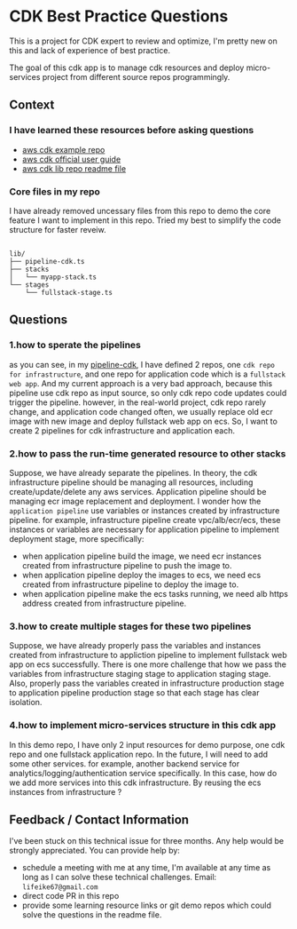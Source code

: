 # CDK Best Practice Questions

This is a project for CDK expert to review and optimize, I'm pretty new on this and lack of experience of best practice.

The goal of this cdk app is to manage cdk resources and deploy micro-services project from different source repos programmingly.

## Context

### I have learned these resources before asking questions

* <a href="https://github.com/aws-samples/aws-cdk-examples" target="_blank" >aws cdk example repo</a>
* <a href="https://docs.aws.amazon.com/cdk/v2/guide/home.html" target="_blank" >aws cdk official user guide</a>
* <a href="https://github.com/aws/aws-cdk/blob/main/packages/aws-cdk-lib/pipelines/README.md" target="_blank" >aws cdk lib repo readme file</a>


### Core files in my repo

I have already removed uncessary files from this repo to demo the core feature I want to implement in this repo. Tried my best to simplify the code structure for faster reveiw.

```

lib/                                                                                                       
├── pipeline-cdk.ts                                                                                        
├── stacks                                                                                                 
│   └── myapp-stack.ts                                                                                     
└── stages                                                                                                 
    └── fullstack-stage.ts                                                                                 

```


## Questions

### 1.how to sperate the pipelines


as you can see, in my [pipeline-cdk](./lib/pipeline-cdk.ts), I have defined 2 repos, one `cdk repo for infrastructure`, and one repo for application code which is a `fullstack web app`. And my current approach is a very bad approach, because this pipeline use cdk repo as input source, so only cdk repo code updates could trigger the pipeline. however, in the real-world project, cdk repo rarely change, and application code changed often, we usually replace old ecr image with new image and deploy fullstack web app on ecs. So, I want to create 2 pipelines for cdk infrastructure and application each.


### 2.how to pass the run-time generated resource to other stacks

Suppose, we have already separate the pipelines. In theory, the cdk infrastructure pipeline should be managing all resources, including create/update/delete any aws services. Application pipeline should be managing ecr image replacement and deployment. I wonder how the `application pipeline` use variables or instances created by infrastructure pipeline. for example, infrastructure pipeline create vpc/alb/ecr/ecs, these instances or variables are necessary for application pipeline to implement deployment stage, more specifically:

* when application pipeline build the image, we need ecr instances created from infrastructure pipeline to push the image to.
* when application pipeline deploy the images to ecs, we need ecs created from infrastructure pipeline to deploy the image to.
* when application pipeline make the ecs tasks running, we need alb https address created from infrastructure pipeline.


### 3.how to create multiple stages for these two pipelines

Suppose, we have already properly pass the variables and instances created from infrastructure to appliction pipeline to implement fullstack web app on ecs successfully. There is one more challenge that how we pass the variables from infrastructure staging stage to application staging stage. Also, properly pass the variables created in infrastructure production stage to application pipeline production stage so that each stage has clear isolation.

### 4.how to implement micro-services structure in this cdk app

In this demo repo, I have only 2 input resources for demo purpose, one cdk repo and one fullstack application repo. In the future, I will need to add some other services. for example, another backend service for analytics/logging/authentication service specifically. In this case, how do we add more services into this cdk infrastructure. By reusing the ecs instances from infrastructure ?    

## Feedback / Contact Information

I've been stuck on this technical issue for three months. Any help would be strongly appreciated. You can provide help by:

* schedule a meeting with me at any time, I'm available at any time as long as I can solve these technical challenges. Email: `lifeike67@gmail.com` 
* direct code PR in this repo
* provide some learning resource links or git demo repos which could solve the questions in the readme file.  
